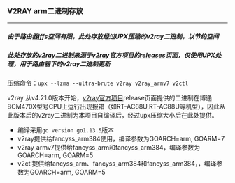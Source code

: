 ### V2RAY arm二进制存放
***
##### 由于路由器jffs空间有限，此处存放经过UPX压缩的v2ray二进制，以节约空间<br/>
##### 此处存放的v2ray二进制来源于[v2ray官方项目](https://github.com/v2fly/v2ray-core)的[releases页面](https://github.com/v2fly/v2ray-core/releases)，仅使用UPX处理，用于路由器下的v2ray二进制更新<br/>

压缩命令：`upx --lzma --ultra-brute v2ray v2ray_armv7 v2ctl`

v2ray 从v4.21.0版本开始，[v2ray官方项目](https://github.com/v2fly/v2ray-core)release页面提供的二进制在博通BCM470X型号CPU上运行出现报错（如RT-AC68U,RT-AC88U等机型），因此从此版本后的v2ray二进制为本项目自编译后，经过upx压缩大小后在此处提供。

- 编译采用`go version go1.13.5`版本
- v2ray提供给fancyss_arm384使用，编译参数为GOARCH=arm, GOARM=7
- v2ray_armv7提供给fancyss_arm和fancyss_arm384，编译参数为GOARCH=arm, GOARM=5
- v2ctl提供给fancyss_arm、fancyss_arm384和fancyss_arm384，，编译参数为GOARCH=arm, GOARM=5